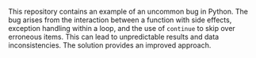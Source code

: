 This repository contains an example of an uncommon bug in Python. The bug arises from the interaction between a function with side effects, exception handling within a loop, and the use of `continue` to skip over erroneous items. This can lead to unpredictable results and data inconsistencies.  The solution provides an improved approach.